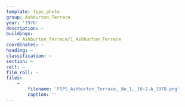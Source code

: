 ```yaml
---
template: fsps_photo
group: Ashburton_Terrace
year: '1978'
description: ~
buildings:
    - Ashburton_Terrace/1_Ashburton_Terrace
coordinates: ~
heading: ~
classification: ~
section: ~
cell: ~
film_roll: ~
files:
    -
        filename: 'FSPS_Ashburton_Terrace,_No_1,_10-2-A_1978.png'
        caption: ''
---
```

